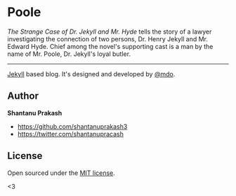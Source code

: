 # Poole

*The Strange Case of Dr. Jekyll and Mr. Hyde* tells the story of a lawyer investigating the connection of two persons, Dr. Henry Jekyll and Mr. Edward Hyde. Chief among the novel's supporting cast is a man by the name of Mr. Poole, Dr. Jekyll's loyal butler.

-----

[Jekyll](http://jekyllrb.com) based blog. It's designed and developed by [@mdo](https://twitter.com/mdo).


## Author

**Shantanu Prakash**
- <https://github.com/shantanuprakash3>
- <https://twitter.com/shantanupracash>


## License

Open sourced under the [MIT license](LICENSE.md).

<3

